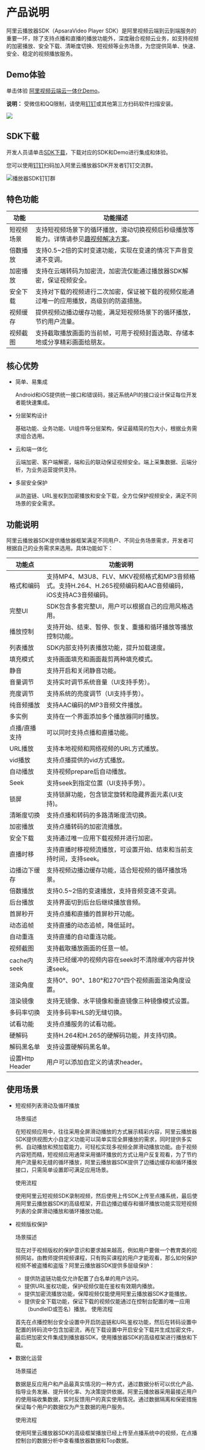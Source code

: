 # 产品说明

阿里云播放器SDK（ApsaraVideo Player SDK）是阿里视频云端到云到端服务的重要一环，除了支持点播和直播的播放功能外，深度融合视频云业务，如支持视频的加密播放、安全下载、清晰度切换、短视频等业务场景，为您提供简单、快速、安全、稳定的视频播放服务。

## Demo体验

单击体验 [阿里视频云端云一体化Demo](https://help.aliyun.com/document_detail/84756.html?spm=a2c4g.11186623.2.14.10db1bc7sx81HU)。

**说明：** 受微信和QQ限制，请使用[钉钉](https://qr.dingtalk.com/action/joingroup?code=v1,k1,teG5iOZpLYA4gsqbT0RyoDZNwL+IY2v70izUlu0oO/Q=&_dt_no_comment=1&origin=11)或其他第三方扫码软件扫描安装。

![](https://static-aliyun-doc.oss-cn-hangzhou.aliyuncs.com/assets/img/zh-CN/5994182061/p171832.png)

## SDK下载

开发人员请单击[SDK下载](/intl.zh-CN/SDK下载/SDK下载.md)，下载对应的SDK和Demo进行集成和体验。

您可以使用[钉钉](https://qr.dingtalk.com/action/joingroup?code=v1,k1,teG5iOZpLYA4gsqbT0RyoDZNwL+IY2v70izUlu0oO/Q=&_dt_no_comment=1&origin=11)扫码加入阿里云播放器SDK开发者钉钉交流群。

![播放器SDK钉钉群](https://static-aliyun-doc.oss-cn-hangzhou.aliyuncs.com/assets/img/zh-CN/5994182061/p174052.png)

## 特色功能

|功能|功能描述|
|--|----|
|短视频场景|支持短视频场景下的循环播放，滑动切换视频后秒级播放等能力。详情请参见[趣视频解决方案](/intl.zh-CN/趣视频解决方案/如何玩转短视频.md)。|
|倍数播放|支持0.5~2倍的实时变速功能，实现在变速的情况下声音变速不变调。|
|加密播放|支持在云端转码为加密流，加密流仅能通过播放器SDK解密，保证视频安全。|
|安全下载|支持对下载的视频进行二次加密，保证被下载的视频仅能通过唯一的应用播放，高级别的防盗措施。|
|视频缓存|提供视频边播边缓存功能，满足短视频场景下的循环播放，节约用户流量。|
|视频截图|支持截取播放画面的当前帧，可用于视频封面选取、存储本地或分享精彩画面给朋友。|

## 核心优势

-   简单、易集成

    Android和iOS提供统一接口和错误码，接近系统API的接口设计保证每位开发者能快速集成。

-   分层架构设计

    基础功能、业务功能、UI组件等分层架构，保证最精简的包大小，根据业务需求组合选用。

-   云和端一体化

    云端加密、客户端解密，端和云的联动保证视频安全。端上采集数据、云端分析，为业务运营提供支持。

-   多层安全保护

    从防盗链、URL鉴权到加密播放和安全下载，全方位保护视频安全，满足不同场景的安全需求。


## 功能说明

阿里云播放器SDK提供播放器框架满足不同用户、不同业务场景需求，开发者可根据自己的业务需求来选用。具体功能如下：

|功能点|功能说明|
|---|----|
|格式和编码|支持MP4、M3U8、FLV、MKV视频格式和MP3音频格式。支持H.264、H.265视频编码和AAC音频编码，iOS支持AC3音频编码。|
|完整UI|SDK包含多套完整UI，用户可以根据自己的应用风格选用。|
|播放控制|支持开始、结束、暂停、恢复、重播和循环播放等播放控制功能。|
|列表播放|SDK内部支持列表播放功能，提升加载速度。|
|填充模式|支持画面填充和画面裁剪两种填充模式。|
|静音|支持开启和关闭静音功能。|
|音量调节|支持实时调节系统音量（UI支持手势）。|
|亮度调节|支持系统的亮度调节（UI支持手势）。|
|纯音频播放|支持AAC编码的MP3音频文件播放。|
|多实例|支持在一个界面添加多个播放器同时播放。|
|点播/直播支持|可以同时支持点播和直播功能。|
|URL播放|支持本地视频和网络视频的URL方式播放。|
|vid播放|支持点播提供的vid方式播放。|
|自动播放|支持视频prepare后自动播放。|
|Seek|支持seek到指定位置（UI支持手势）。|
|锁屏|支持锁屏功能，包含锁定旋转和隐藏界面元素\(UI支持\)。|
|清晰度切换|支持点播和转码的多路清晰度流切换。|
|加密播放|支持点播转码的加密流播放。|
|安全下载|支持通过唯一应用下载视频并进行加密。|
|直播时移|支持直播时移视频流播放，可设置开始、结束和当前支持时间，支持seek。|
|边播边下缓存|支持视频边播边缓存功能，适合短视频的循环播放场景。|
|倍数播放|支持0.5~2倍的变速播放，支持音频变速不变调。|
|后台播放|支持界面切到后台后继续播放音频。|
|首屏秒开|支持点播和直播的首屏秒开功能。|
|动态追帧|支持直播的动态追帧，降低延时。|
|自动重连|支持直播的自动重连功能。|
|视频截图|支持截取播放画面的任意一帧。|
|cache内seek|支持已经缓冲的视频内容在seek时不清除缓冲内容并快速seek。|
|渲染角度|支持0°、90°、180°和270°四个视频画面渲染角度设置。|
|渲染镜像|支持无镜像、水平镜像和垂直镜像三种镜像模式设置。|
|多码率切换|支持多码率HLS的无缝切换。|
|试看功能|支持点播服务的试看功能。|
|硬解码|支持H.264和H.265的硬解码功能，并支持切换。|
|解码黑名单|支持设置硬解码黑名单。|
|设置Http Header|用户可以添加自定义的请求header。|

## 使用场景

-   短视频列表滑动及循环播放

    场景描述

    在短视频应用中，往往采用全屏滑动播放的方式展示精彩内容，阿里云播放器SDK提供视图大小自定义功能可以简单实现全屏播放的需求，同时提供多实例、自动播放和预加载能力，可轻松实现多视频全屏滑动播放功能。由于视频内容短而精，短视频应用通常采用循环播放的方式让用户反复观看，为了节约用户流量和无缝的循环播放，阿里云播放器SDK提供了边播边缓存和循环播放接口，只需简单设置即可满足应用场景。

    使用流程

    使用阿里云短视频SDK录制视频，然后使用上传SDK上传至点播系统，最后使用阿里云播放器SDK的高级框架，开启边播边缓存和循环播放功能实现短视频列表的全屏滑动播放和循环播放功能。

-   视频版权保护

    场景描述

    现在对于视频版权的保护意识和要求越来越高，例如用户要做一个教育类的视频网站，由教师提供视频课程，只有购买课程的用户才能观看，那么如何保护视频不被盗播和盗版？阿里云播放器SDK提供多层级保护：

    -   提供防盗链功能仅允许配置了白名单的用户访问。
    -   提供URL鉴权功能，保护视频仅能在鉴权有效期内播放。
    -   提供加密流播放功能，保障视频仅能使用阿里云播放器SDK才能播放。
    -   提供安全下载功能，保证下载的视频仅能通过在控制台配置的唯一应用（bundleID或签名）播放。
    使用流程

    首先在点播控制台安全设置中开启防盗链和URL鉴权功能，然后在转码设置中配置的转码流中包含加密流，再在下载设置中开启安全下载并生成加密文件，最后把加密文件集成到播放器SDK，使用播放器SDK的高级框架进行播放和下载。

-   数据化运营

    场景描述

    数据是反应用户和产品最真实情况的一种方式，通过数据分析可以优化产品、指导业务发展、提升转化率、为决策提供依据。阿里云播放器采用最接近用户的使用端收集数据，实时反馈用户的真实使用情况。通过数据隔离和保密措施保证每个用户的数据仅为产生数据的用户服务。

    使用流程

    使用阿里云播放器SDK的高级框架播放已经上传至点播系统中的视频，在点播控制台的数据分析中查看播放器数据和Top数据。


